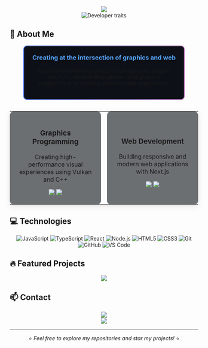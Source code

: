 <div align="center">
  <img src="https://capsule-render.vercel.app/api?type=waving&color=gradient&height=200&section=header&text=RVRL&fontSize=80&fontAlignY=35&animation=fadeIn&fontColor=ffffff" />
</div>

<div align="center">
  <img src="https://readme-typing-svg.herokuapp.com/?lines=Graphics+Developer;C%2B%2B+Expert;Vulkan+Enthusiast;Web+Developer&center=true&size=25&color=58a6ff&background=0d1117&vCenter=true&width=500&height=70&duration=3000&pause=1000" alt="Developer traits">
</div>

## 👋 About Me

<div align="center">
  <div style="background: linear-gradient(90deg, #4568dc, #b06ab3); padding: 2px; border-radius: 10px; margin: 0 auto; max-width: 85%;">
    <div style="background: #0d1117; padding: 20px; border-radius: 8px;">
      <h3 style="margin-top: 0; color: #58a6ff;">Creating at the intersection of graphics and web</h3>
      <p>
        I transform complex technical challenges into elegant solutions, whether through 
        low-level graphics programming or creating seamless web experiences.
      </p>
    </div>
  </div>
  
  <table align="center" style="border: none; margin-top: 30px; box-shadow: 0 5px 15px rgba(0,0,0,0.1); background: transparent;">
    <tr style="background: transparent;">
      <td width="50%" align="center" style="padding: 20px; border: none; background: rgba(13, 17, 23, 0.6); border-radius: 10px;">
        <h3>Graphics Programming</h3>
        <p>Creating high-performance visual experiences using Vulkan and C++</p>
        <div align="center">
          <img src="https://img.shields.io/badge/Vulkan-AC162C?style=for-the-badge&logo=vulkan&logoColor=white" />
          <img src="https://img.shields.io/badge/C++-00599C?style=for-the-badge&logo=c%2B%2B&logoColor=white" />
        </div>
      </td>
      <td width="10px"></td>
      <td width="50%" align="center" style="padding: 20px; border: none; background: rgba(13, 17, 23, 0.6); border-radius: 10px;">
        <h3>Web Development</h3>
        <p>Building responsive and modern web applications with Next.js</p>
        <div align="center">
          <img src="https://img.shields.io/badge/Next.js-000000?style=for-the-badge&logo=next.js&logoColor=white" />
          <img src="https://img.shields.io/badge/React-61DAFB?style=for-the-badge&logo=react&logoColor=black" />
        </div>
      </td>
    </tr>
  </table>
</div>

## 💻 Technologies

<div align="center">
  
  ![JavaScript](https://img.shields.io/badge/JavaScript-F7DF1E?style=flat-square&logo=javascript&logoColor=black)
  ![TypeScript](https://img.shields.io/badge/TypeScript-3178C6?style=flat-square&logo=typescript&logoColor=white)
  ![React](https://img.shields.io/badge/React-61DAFB?style=flat-square&logo=react&logoColor=black)
  ![Node.js](https://img.shields.io/badge/Node.js-339933?style=flat-square&logo=node.js&logoColor=white)
  ![HTML5](https://img.shields.io/badge/HTML5-E34F26?style=flat-square&logo=html5&logoColor=white)
  ![CSS3](https://img.shields.io/badge/CSS3-1572B6?style=flat-square&logo=css3&logoColor=white)
  ![Git](https://img.shields.io/badge/Git-F05032?style=flat-square&logo=git&logoColor=white)
  ![GitHub](https://img.shields.io/badge/GitHub-181717?style=flat-square&logo=github&logoColor=white)
  ![VS Code](https://img.shields.io/badge/VS%20Code-007ACC?style=flat-square&logo=visual-studio-code&logoColor=white)
  
</div>

## 🔥 Featured Projects

<div align="center">
  <a href="https://github.com/raphvrl/vk-minecraft-clone">
    <img src="https://github-readme-stats.vercel.app/api/pin/?username=raphvrl&repo=vk-minecraft-clone&theme=tokyonight" />
  </a>
</div>

## 📫 Contact

<div align="center">
  <a href="mailto:rverrouil@gmail.com">
    <img src="https://img.shields.io/badge/Email-EA4335?style=for-the-badge&logo=gmail&logoColor=white" />
  </a>
</div>

<div align="center">
  <img src="https://capsule-render.vercel.app/api?type=waving&color=gradient&height=100&section=footer" />
</div>

---

<div align="center">
  ⭐️ <i>Feel free to explore my repositories and star my projects!</i> ⭐️
</div>